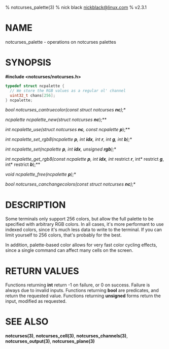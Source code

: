 % notcurses_palette(3)
% nick black <nickblack@linux.com>
% v2.3.1

# NAME

notcurses_palette - operations on notcurses palettes

# SYNOPSIS

**#include <notcurses/notcurses.h>**

```c
typedef struct ncpalette {
  // We store the RGB values as a regular ol' channel
  uint32_t chans[256];
} ncpalette;
```

**bool notcurses_cantruecolor(const struct notcurses* ***nc***);**

**ncpalette* ncpalette_new(struct notcurses* ***nc***);**

**int ncpalette_use(struct notcurses* ***nc***, const ncpalette* ***p***);**

**int ncpalette_set_rgb8(ncpalette* ***p***, int ***idx***, int ***r***, int ***g***, int ***b***);**

**int ncpalette_set(ncpalette* ***p***, int ***idx***, unsigned ***rgb***);**

**int ncpalette_get_rgb8(const ncpalette* ***p***, int ***idx***, int* restrict ***r***, int* restrict ***g***, int* restrict ***b***);**

**void ncpalette_free(ncpalette* ***p***);**

**bool notcurses_canchangecolors(const struct notcurses* ***nc***);**

# DESCRIPTION

Some terminals only support 256 colors, but allow the full palette to be
specified with arbitrary RGB colors. In all cases, it's more performant to use
indexed colors, since it's much less data to write to the terminal. If you can
limit yourself to 256 colors, that's probably for the best.

In addition, palette-based color allows for very fast color cycling effects,
since a single command can affect many cells on the screen.

# RETURN VALUES

Functions returning **int** return -1 on failure, or 0 on success. Failure is
always due to invalid inputs. Functions returning **bool** are predicates, and
return the requested value. Functions returning **unsigned** forms return the
input, modified as requested.

# SEE ALSO

**notcurses(3)**,
**notcurses_cell(3)**,
**notcurses_channels(3)**,
**notcurses_output(3)**,
**notcurses_plane(3)**
